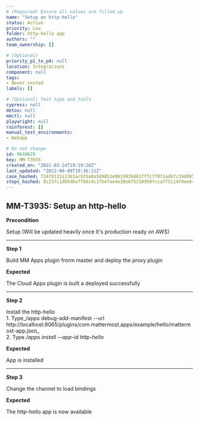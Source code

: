 ```yaml
---
# (Required) Ensure all values are filled up
name: "Setup an http-hello"
status: Active
priority: Low
folder: http-hello app
authors: ""
team_ownership: []

# (Optional)
priority_p1_to_p4: null
location: Integrations
component: null
tags: 
- Never tested
labels: []

# (Optional) Test type and tools
cypress: null
detox: null
mmctl: null
playwright: null
rainforest: []
manual_test_environments: 
- Webapp

# Do not change
id: 9648629
key: MM-T3935
created_on: "2021-03-24T19:19:26Z"
last_updated: "2022-09-09T19:36:31Z"
case_hashed: f24f811511361ac935a8a589852e0619936861fffc7f0f1ad6fc39d08547a1a23921657d029a350ad718e724e99c2fc8
steps_hashed: 8c237c1d05dbeff66c4c1fbe7ae4e38e6f5218950fccaff5114f0ee641ee5a96a3c2c6e7036c4681ff34f71088de5a29
---
```


<!-- (Auto-generated) Based on frontmatter's "key" and "name" -->

## MM-T3935: Setup an http-hello

**Precondition**

Setup (Will be updated heavily once It's production ready on AWS)

---

**Step 1**

Build MM Apps plugin frorm master and deploy the proxy plugin

**Expected**

The Cloud Apps plugin is built a deployed successfully

---

**Step 2**

Install the http-hello\
1\. Type\_/apps debug-add-manifest --url http\://localhost:8065/plugins/com.mattermost.apps/example/hello/mattermost-app.json\_\
2\. Type _/apps install --app-id http-hello_

**Expected**

App is installed

---

**Step 3**

Change the channel to load bindings

**Expected**

The http-hello app is now available
